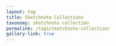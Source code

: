 ```yaml
---
layout: tag
title: Sketchnote Collections
taxonomy: sketchnote collection
permalink: /tags/sketchnote-collection/
gallery-link: true
---
```

